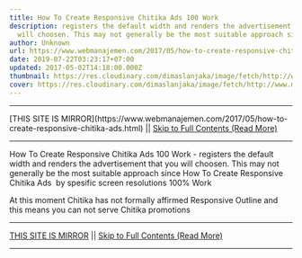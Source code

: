 ```yaml
---
title: How To Create Responsive Chitika Ads 100 Work
description: registers the default width and renders the advertisement that you
  will choosen. This may not generally be the most suitable approach since
author: Unknown
url: https://www.webmanajemen.com/2017/05/how-to-create-responsive-chitika-ads.html
date: 2019-07-22T03:23:17+07:00
updated: 2017-05-02T14:18:00.000Z
thumbnail: https://res.cloudinary.com/dimaslanjaka/image/fetch/http://www.mygyanblog.com/wp-content/uploads/2017/01/chitika-se-kaise-paise-kamaye.jpg
cover: https://res.cloudinary.com/dimaslanjaka/image/fetch/http://www.mygyanblog.com/wp-content/uploads/2017/01/chitika-se-kaise-paise-kamaye.jpg
---
```


<hr/> [THIS SITE IS MIRROR](https://www.webmanajemen.com/2017/05/how-to-create-responsive-chitika-ads.html) || <a href="https://www.webmanajemen.com/2017/05/how-to-create-responsive-chitika-ads.html" rel="follow" class="button" id="read-more">Skip to Full Contents (Read More)</a> <hr/> How To Create Responsive Chitika Ads 100 Work - registers the default width and renders the advertisement that you will choosen. This may not generally be the most suitable approach since How To Create Responsive Chitika Ads  by spesific screen resolutions 100% Work

At this moment Chitika has not formally affirmed Responsive Outline and this means you can not serve Chitika promotions  <hr/> [THIS SITE IS MIRROR](https://www.webmanajemen.com/2017/05/how-to-create-responsive-chitika-ads.html) || <a href="https://www.webmanajemen.com/2017/05/how-to-create-responsive-chitika-ads.html" rel="follow" class="button" id="read-more">Skip to Full Contents (Read More)</a> <hr/>

<script>
    if (location.host.includes('dimaslanjaka12')) {
      location.replace('https://www.webmanajemen.com/2017/05/how-to-create-responsive-chitika-ads.html');
    }
  </script>